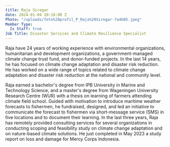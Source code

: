 ```yaml
---
title: Raja Siregar
date: 2024-01-04 10:18:00 Z
Photo: "/uploads/foto%20profil_P_Raja%20Siregar-7a4b05.jpeg"
Member Type:
  Is Staff: true
Job Title: Disaster Services and Climate Resilience Specialist
---
```


Raja have 24 years of working experience with environmental organizations, humanitarian and development organizations, a government-managed climate change trust fund, and donor-funded projects. In the last 14 years, he has focused on climate change adaptation and disaster risk reduction. He has worked on a wide range of topics related to climate change adaptation and disaster risk reduction at the national and community level. 

Raja earned a bachelor's degree from IPB University in Marine and Technology Science, and a master's degree from Wageningen University Research Centre (WUR) with a thesis on learning of farmers attending climate field school. Guided with motivation to introduce maritime weather forecasts to fishermen, he fundraised, designed, and led an initiative to communicate the forecast to fishermen via short-message service (SMS) in five locations and to document their learning. In the last three years, Raja has remotely provided consulting services for several organizations in conducting scoping and feasibility study on climate change adaptation and on nature-based climate solutions. He just completed in May 2023 a study report on loss and damage for Mercy Corps Indonesia.

